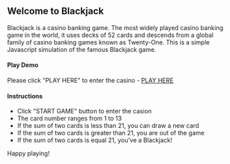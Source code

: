 ## Welcome to Blackjack

Blackjack is a casino banking game. The most widely played casino banking game in the world, it uses decks of 52 cards and descends from a global family of casino banking games known as Twenty-One.
This is a simple Javascript simulation of the famous Blackjack game.

#### Play Demo

Please click "PLAY HERE" to enter the casino - [PLAY HERE](https://sdas-engineer.github.io/blackjack-js/)

#### Instructions

- Click "START GAME" button to enter the casion
- The card number ranges from 1 to 13
- If the sum of two cards is less than 21, you can draw a new card
- If the sum of two cards is greater than 21, you are out of the game
- If the sum of two cards is equal 21, you've a Blackjack!

Happy playing!
